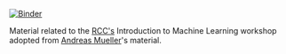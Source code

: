 [![Binder](https://mybinder.org/badge.svg)](https://mybinder.org/v2/gh/rcc-uchicago/ml-intro/master)

Material related to the [RCC's](https://rcc.uchicago.edu/support-and-services/workshops-and-training) Introduction to Machine Learning workshop adopted from [Andreas Mueller](https://github.com/amueller/ml-training-intro/)'s material.
